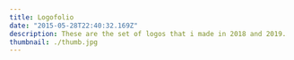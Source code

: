 ```yaml
---
title: Logofolio
date: "2015-05-28T22:40:32.169Z"
description: These are the set of logos that i made in 2018 and 2019.
thumbnail: ./thumb.jpg
---
```


